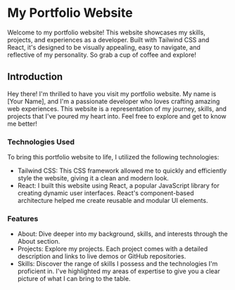 # My Portfolio Website

Welcome to my portfolio website! This website showcases my skills, projects, and experiences as a developer. Built with Tailwind CSS and React, it's designed to be visually appealing, easy to navigate, and reflective of my personality. So grab a cup of coffee and explore!

## Introduction

Hey there! I'm thrilled to have you visit my portfolio website. My name is [Your Name], and I'm a passionate developer who loves crafting amazing web experiences. This website is a representation of my journey, skills, and projects that I've poured my heart into. Feel free to explore and get to know me better!

### Technologies Used

To bring this portfolio website to life, I utilized the following technologies:

- Tailwind CSS: This CSS framework allowed me to quickly and efficiently style the website, giving it a clean and modern look.
- React: I built this website using React, a popular JavaScript library for creating dynamic user interfaces. React's component-based architecture helped me create reusable and modular UI elements.

### Features

- About: Dive deeper into my background, skills, and interests through the About section.
- Projects: Explore my projects. Each project comes with a detailed description and links to live demos or GitHub repositories.
- Skills: Discover the range of skills I possess and the technologies I'm proficient in. I've highlighted my areas of expertise to give you a clear picture of what I can bring to the table.
